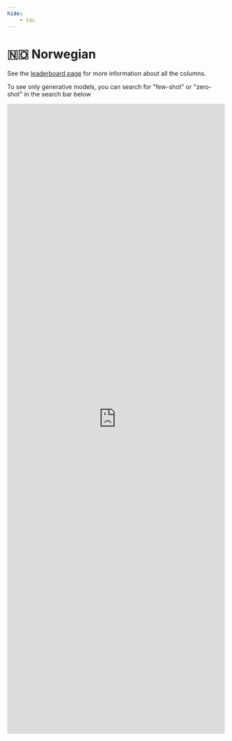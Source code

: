 ```yaml
---
hide:
    - toc
---
```

# 🇳🇴 Norwegian

See the [leaderboard page](/leaderboard) for more information about all the columns.

To see only generative models, you can search for "few-shot" or "zero-shot" in the
search bar below

<iframe
    title="🇳🇴 Norwegian Language Model Leaderboard"
    aria-label="Table" id="datawrapper-chart-RXjjq"
    src="https://datawrapper.dwcdn.net/THj74/1/"
    scrolling="no"
    frameborder="0"
    style="width: 0; min-width: 100% !important; border: none;"
    height="1461"
    data-external="1"
/>
<script type="text/javascript">
    !function(){
        "use strict";
        window.addEventListener(
            "message",
            function(a){
                if (void 0 !== a.data["datawrapper-height"]){
                    var e = document.querySelectorAll("iframe");
                    for (var t in a.data["datawrapper-height"]){
                        for (var r=0; r<e.length; r++){
                            if (e[r].contentWindow === a.source){
                                var i = a.data["datawrapper-height"][t]+"px";
                                e[r].style.height = i
                            }
                        }
                    }
                }
            }
        )
    }();
</script>

